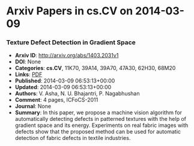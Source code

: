 # Arxiv Papers in cs.CV on 2014-03-09
### Texture Defect Detection in Gradient Space
- **Arxiv ID**: http://arxiv.org/abs/1403.2031v1
- **DOI**: None
- **Categories**: **cs.CV**, 11K70, 39A14, 39A70, 47A30, 62H30, 68M20
- **Links**: [PDF](http://arxiv.org/pdf/1403.2031v1)
- **Published**: 2014-03-09 06:53:13+00:00
- **Updated**: 2014-03-09 06:53:13+00:00
- **Authors**: V. Asha, N. U. Bhajantri, P. Nagabhushan
- **Comment**: 4 pages, ICFoCS-2011
- **Journal**: None
- **Summary**: In this paper, we propose a machine vision algorithm for automatically detecting defects in patterned textures with the help of gradient space and its energy. Experiments on real fabric images with defects show that the proposed method can be used for automatic detection of fabric defects in textile industries.



